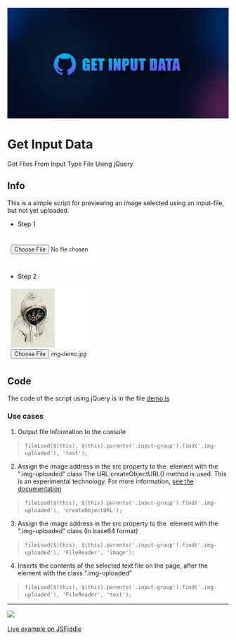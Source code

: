 ![Step 1](https://github.com/NightCodeProtocol/Get-Input-Data/raw/main/help/poster.png)

# Get Input Data
Get Files From Input Type File Using jQuery

## Info

This is a simple script for previewing an image selected using an input-file, but not yet uploaded.

- Step 1

![Step 1](https://github.com/NightCodeProtocol/Get-Input-Data/raw/main/help/step-1.jpg)

- Step 2

![Step 2](https://github.com/NightCodeProtocol/Get-Input-Data/raw/main/help/step-2.jpg)

## Code

The code of the script using jQuery is in the file [demo.js](https://github.com/NightCodeProtocol/Get-Input-Data/blob/main/demo.js)

### Use cases

1. Output file information to the console

> `fileLoad($(this), $(this).parents('.input-group').find('.img-uploaded'), 'test');`

2. Assign the image address in the src property to the <img> element with the ".img-uploaded" class
The URL.createObjectURL() method is used. This is an experimental technology. For more information, [see the documentation](https://developer.mozilla.org/en-US/docs/Web/API/URL/createObjectURL#browser_compatibility)

> `fileLoad($(this), $(this).parents('.input-group').find('.img-uploaded'), 'createObjectURL');`

3. Assign the image address in the src property to the <img> element with the ".img-uploaded" class
(In base64 format)

> `fileLoad($(this), $(this).parents('.input-group').find('.img-uploaded'), 'FileReader', 'image');`

4. Inserts the contents of the selected text file on the page, after the element with the class ".img-uploaded"

> `fileLoad($(this), $(this).parents('.input-group').find('.img-uploaded'), 'FileReader', 'text');`

____

<a href="https://jsfiddle.net/k59hgupr/"><img src="https://www.gitbook.com/cdn-cgi/image/width=40,height=40,fit=contain,dpr=1,format=auto/https%3A%2F%2Fdocs.jsfiddle.net%2F~%2Ffiles%2Fv0%2Fb%2Fgitbook-28427.appspot.com%2Fo%2Fspaces%252F-L9jXGYtvV0gDWqyZIc-%252Favatar.png%3Fgeneration%3D1539250045463064%26alt%3Dmedia"></a>

<a href="https://jsfiddle.net/k59hgupr/">Live example on JSFiddle</a>